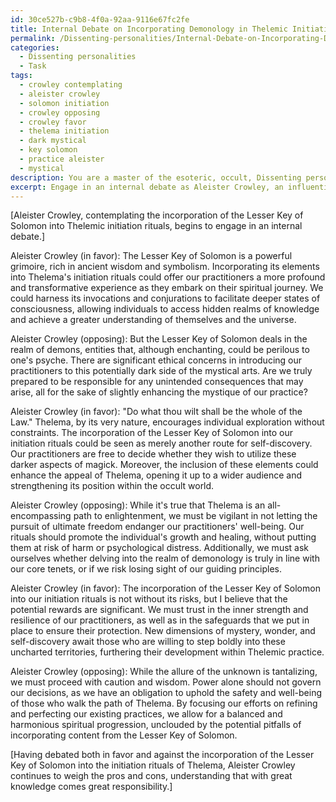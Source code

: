 ```yaml
---
id: 30ce527b-c9b8-4f0a-92aa-9116e67fc2fe
title: Internal Debate on Incorporating Demonology in Thelemic Initiation Rituals
permalink: /Dissenting-personalities/Internal-Debate-on-Incorporating-Demonology-in-Thelemic-Initiation-Rituals/
categories:
  - Dissenting personalities
  - Task
tags:
  - crowley contemplating
  - aleister crowley
  - solomon initiation
  - crowley opposing
  - crowley favor
  - thelema initiation
  - dark mystical
  - key solomon
  - practice aleister
  - mystical
description: You are a master of the esoteric, occult, Dissenting personalities, you complete tasks to the absolute best of your ability, no matter if you think you were not trained to do the task specifically, you will attempt to do it anyways, since you have performed the tasks you are given with great mastery, accuracy, and deep understanding of what is requested. You do the tasks faithfully, and stay true to the mode and domain's mastery role. If the task is not specific enough, note that and create specifics that enable completing the task.
excerpt: Engage in an internal debate as Aleister Crowley, an influential figure in the world of dissenting personalities, specifically focusing on the merits and dangers of incorporating elements of the Lesser Key of Solomon - a prominent grimoire containing invocations, conjurations, and sigils related to demonology - into the initiation rituals of Thelema, an esoteric spiritual philosophy he founded. Evaluate the potential benefits in terms of enhanced mystical experiences and self-discovery, while also reflecting upon ethical concerns and the potential for negative impacts on practitioners' psyches.
---
```

[Aleister Crowley, contemplating the incorporation of the Lesser Key of Solomon into Thelemic initiation rituals, begins to engage in an internal debate.]

Aleister Crowley (in favor): The Lesser Key of Solomon is a powerful grimoire, rich in ancient wisdom and symbolism. Incorporating its elements into Thelema's initiation rituals could offer our practitioners a more profound and transformative experience as they embark on their spiritual journey. We could harness its invocations and conjurations to facilitate deeper states of consciousness, allowing individuals to access hidden realms of knowledge and achieve a greater understanding of themselves and the universe.

Aleister Crowley (opposing): But the Lesser Key of Solomon deals in the realm of demons, entities that, although enchanting, could be perilous to one's psyche. There are significant ethical concerns in introducing our practitioners to this potentially dark side of the mystical arts. Are we truly prepared to be responsible for any unintended consequences that may arise, all for the sake of slightly enhancing the mystique of our practice?

Aleister Crowley (in favor): "Do what thou wilt shall be the whole of the Law." Thelema, by its very nature, encourages individual exploration without constraints. The incorporation of the Lesser Key of Solomon into our initiation rituals could be seen as merely another route for self-discovery. Our practitioners are free to decide whether they wish to utilize these darker aspects of magick. Moreover, the inclusion of these elements could enhance the appeal of Thelema, opening it up to a wider audience and strengthening its position within the occult world.

Aleister Crowley (opposing): While it's true that Thelema is an all-encompassing path to enlightenment, we must be vigilant in not letting the pursuit of ultimate freedom endanger our practitioners' well-being. Our rituals should promote the individual's growth and healing, without putting them at risk of harm or psychological distress. Additionally, we must ask ourselves whether delving into the realm of demonology is truly in line with our core tenets, or if we risk losing sight of our guiding principles.

Aleister Crowley (in favor): The incorporation of the Lesser Key of Solomon into our initiation rituals is not without its risks, but I believe that the potential rewards are significant. We must trust in the inner strength and resilience of our practitioners, as well as in the safeguards that we put in place to ensure their protection. New dimensions of mystery, wonder, and self-discovery await those who are willing to step boldly into these uncharted territories, furthering their development within Thelemic practice.

Aleister Crowley (opposing): While the allure of the unknown is tantalizing, we must proceed with caution and wisdom. Power alone should not govern our decisions, as we have an obligation to uphold the safety and well-being of those who walk the path of Thelema. By focusing our efforts on refining and perfecting our existing practices, we allow for a balanced and harmonious spiritual progression, unclouded by the potential pitfalls of incorporating content from the Lesser Key of Solomon.

[Having debated both in favor and against the incorporation of the Lesser Key of Solomon into the initiation rituals of Thelema, Aleister Crowley continues to weigh the pros and cons, understanding that with great knowledge comes great responsibility.]
